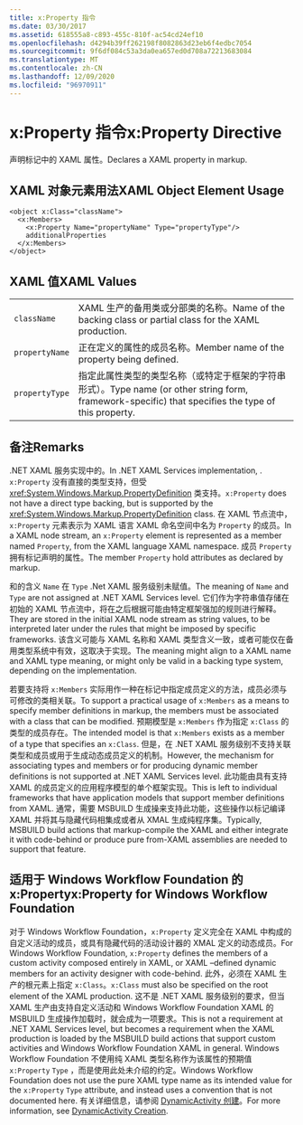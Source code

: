 ```yaml
---
title: x:Property 指令
ms.date: 03/30/2017
ms.assetid: 618555a8-c893-455c-810f-ac54cd24ef10
ms.openlocfilehash: d4294b39ff262198f8082863d23eb6f4edbc7054
ms.sourcegitcommit: 9f6df084c53a3da0ea657ed0d708a72213683084
ms.translationtype: MT
ms.contentlocale: zh-CN
ms.lasthandoff: 12/09/2020
ms.locfileid: "96970911"
---
```

# <a name="xproperty-directive"></a><span data-ttu-id="75639-102">x:Property 指令</span><span class="sxs-lookup"><span data-stu-id="75639-102">x:Property Directive</span></span>

<span data-ttu-id="75639-103">声明标记中的 XAML 属性。</span><span class="sxs-lookup"><span data-stu-id="75639-103">Declares a XAML property in markup.</span></span>

## <a name="xaml-object-element-usage"></a><span data-ttu-id="75639-104">XAML 对象元素用法</span><span class="sxs-lookup"><span data-stu-id="75639-104">XAML Object Element Usage</span></span>

```xaml
<object x:Class="className">
  <x:Members>
    <x:Property Name="propertyName" Type="propertyType"/>
    additionalProperties
  </x:Members>
</object>
```

## <a name="xaml-values"></a><span data-ttu-id="75639-105">XAML 值</span><span class="sxs-lookup"><span data-stu-id="75639-105">XAML Values</span></span>

|||
|-|-|
|`className`|<span data-ttu-id="75639-106">XAML 生产的备用类或分部类的名称。</span><span class="sxs-lookup"><span data-stu-id="75639-106">Name of the backing class or partial class for the XAML production.</span></span>|
|`propertyName`|<span data-ttu-id="75639-107">正在定义的属性的成员名称。</span><span class="sxs-lookup"><span data-stu-id="75639-107">Member name of the property being defined.</span></span>|
|`propertyType`|<span data-ttu-id="75639-108">指定此属性类型的类型名称（或特定于框架的字符串形式）。</span><span class="sxs-lookup"><span data-stu-id="75639-108">Type name (or other string form, framework-specific) that specifies the type of this property.</span></span>|

## <a name="remarks"></a><span data-ttu-id="75639-109">备注</span><span class="sxs-lookup"><span data-stu-id="75639-109">Remarks</span></span>

<span data-ttu-id="75639-110">.NET XAML 服务实现中的。</span><span class="sxs-lookup"><span data-stu-id="75639-110">In .NET XAML Services implementation, .</span></span> <span data-ttu-id="75639-111">`x:Property` 没有直接的类型支持，但受 <xref:System.Windows.Markup.PropertyDefinition> 类支持。</span><span class="sxs-lookup"><span data-stu-id="75639-111">`x:Property` does not have a direct type backing, but is supported by the <xref:System.Windows.Markup.PropertyDefinition> class.</span></span> <span data-ttu-id="75639-112">在 XAML 节点流中，`x:Property` 元素表示为 XAML 语言 XAML 命名空间中名为 `Property` 的成员。</span><span class="sxs-lookup"><span data-stu-id="75639-112">In a XAML node stream, an `x:Property` element is represented as a member named `Property`, from the XAML language XAML namespace.</span></span> <span data-ttu-id="75639-113">成员 `Property` 拥有标记声明的属性。</span><span class="sxs-lookup"><span data-stu-id="75639-113">The member `Property` hold attributes as declared by markup.</span></span>

<span data-ttu-id="75639-114">和的含义 `Name` 在 `Type` .Net XAML 服务级别未赋值。</span><span class="sxs-lookup"><span data-stu-id="75639-114">The meaning of `Name` and `Type` are not assigned at .NET XAML Services level.</span></span> <span data-ttu-id="75639-115">它们作为字符串值存储在初始的 XAML 节点流中，将在之后根据可能由特定框架强加的规则进行解释。</span><span class="sxs-lookup"><span data-stu-id="75639-115">They are stored in the initial XAML node stream as string values, to be interpreted later under the rules that might be imposed by specific frameworks.</span></span> <span data-ttu-id="75639-116">该含义可能与 XAML 名称和 XAML 类型含义一致，或者可能仅在备用类型系统中有效，这取决于实现。</span><span class="sxs-lookup"><span data-stu-id="75639-116">The meaning might align to a XAML name and XAML type meaning, or might only be valid in a backing type system, depending on the implementation.</span></span>

<span data-ttu-id="75639-117">若要支持将 `x:Members` 实际用作一种在标记中指定成员定义的方法，成员必须与可修改的类相关联。</span><span class="sxs-lookup"><span data-stu-id="75639-117">To support a practical usage of `x:Members` as a means to specify member definitions in markup, the members must be associated with a class that can be modified.</span></span> <span data-ttu-id="75639-118">预期模型是 `x:Members` 作为指定 `x:Class` 的类型的成员存在。</span><span class="sxs-lookup"><span data-stu-id="75639-118">The intended model is that `x:Members` exists as a member of a type that specifies an `x:Class`.</span></span> <span data-ttu-id="75639-119">但是，在 .NET XAML 服务级别不支持关联类型和成员或用于生成动态成员定义的机制。</span><span class="sxs-lookup"><span data-stu-id="75639-119">However, the mechanism for associating types and members or for producing dynamic member definitions is not supported at .NET XAML Services level.</span></span> <span data-ttu-id="75639-120">此功能由具有支持 XAML 的成员定义的应用程序模型的单个框架实现。</span><span class="sxs-lookup"><span data-stu-id="75639-120">This is left to individual frameworks that have application models that support member definitions from XAML.</span></span> <span data-ttu-id="75639-121">通常，需要 MSBUILD 生成操来支持此功能，这些操作以标记编译 XAML 并将其与隐藏代码相集成或者从 XMAL 生成纯程序集。</span><span class="sxs-lookup"><span data-stu-id="75639-121">Typically, MSBUILD build actions that markup-compile the XAML and either integrate it with code-behind or produce pure from-XAML assemblies are needed to support that feature.</span></span>

## <a name="xproperty-for-windows-workflow-foundation"></a><span data-ttu-id="75639-122">适用于 Windows Workflow Foundation 的 x:Property</span><span class="sxs-lookup"><span data-stu-id="75639-122">x:Property for Windows Workflow Foundation</span></span>

<span data-ttu-id="75639-123">对于 Windows Workflow Foundation，`x:Property` 定义完全在 XAML 中构成的自定义活动的成员，或具有隐藏代码的活动设计器的 XMAL 定义的动态成员。</span><span class="sxs-lookup"><span data-stu-id="75639-123">For Windows Workflow Foundation, `x:Property` defines the members of a custom activity composed entirely in XAML, or XAML –defined dynamic members for an activity designer with code-behind.</span></span> <span data-ttu-id="75639-124">此外，必须在 XAML 生产的根元素上指定 `x:Class`。</span><span class="sxs-lookup"><span data-stu-id="75639-124">`x:Class` must also be specified on the root element of the XAML production.</span></span> <span data-ttu-id="75639-125">这不是 .NET XAML 服务级别的要求，但当 XAML 生产由支持自定义活动和 Windows Workflow Foundation XAML 的 MSBUILD 生成操作加载时，就会成为一项要求。</span><span class="sxs-lookup"><span data-stu-id="75639-125">This is not a requirement at .NET XAML Services level, but becomes a requirement when the XAML production is loaded by the MSBUILD build actions that support custom activities and Windows Workflow Foundation XAML in general.</span></span> <span data-ttu-id="75639-126">Windows Workflow Foundation 不使用纯 XAML 类型名称作为该属性的预期值 `x:Property` `Type` ，而是使用此处未介绍的约定。</span><span class="sxs-lookup"><span data-stu-id="75639-126">Windows Workflow Foundation does not use the pure XAML type name as its intended value for the `x:Property` `Type` attribute, and instead uses a convention that is not documented here.</span></span> <span data-ttu-id="75639-127">有关详细信息，请参阅 [DynamicActivity 创建](/previous-versions/dotnet/netframework-4.0/dd807392(v=vs.100))。</span><span class="sxs-lookup"><span data-stu-id="75639-127">For more information, see [DynamicActivity Creation](/previous-versions/dotnet/netframework-4.0/dd807392(v=vs.100)).</span></span>
